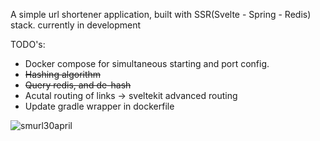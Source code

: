 A simple url shortener application, built with SSR(Svelte - Spring - Redis) stack.
currently in development

TODO's: 
- Docker compose for simultaneous starting and port config. 
- ~~Hashing algorithm~~
- ~~Query redis, and de-hash~~
- Acutal routing of links -> sveltekit advanced routing
- Update gradle wrapper in dockerfile




![smurl30april](https://user-images.githubusercontent.com/56271907/166104327-cc6de8c2-a4e5-48a8-bc23-da593b6971d1.png)

